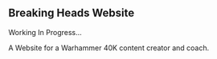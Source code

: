 ## Breaking Heads Website

<p>Working In Progress...</p>
<p>A Website for a Warhammer 40K content creator and coach.</p>